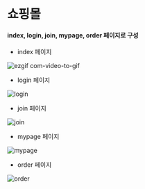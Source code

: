 # 쇼핑몰 

#### index, login, join, mypage, order 페이지로 구성
- index 페이지

![ezgif com-video-to-gif](https://user-images.githubusercontent.com/50347542/77743452-70801b00-705b-11ea-9d97-21ae42679573.gif)

- login 페이지

![login](https://user-images.githubusercontent.com/50347542/77743849-0b78f500-705c-11ea-8a8e-36a77fa21b18.png)

- join 페이지

![join](https://user-images.githubusercontent.com/50347542/77743878-16338a00-705c-11ea-98bb-556e7570c227.png)

- mypage 페이지

![mypage](https://user-images.githubusercontent.com/50347542/77743866-10d63f80-705c-11ea-94a4-1b0d7e6f8447.png)

- order 페이지

![order](https://user-images.githubusercontent.com/50347542/77743956-37947600-705c-11ea-895e-45de819912f9.png)

